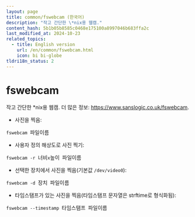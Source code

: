 ```yaml
---
layout: page
title: common/fswebcam (한국어)
description: "작고 간단한 \*nix용 웹캠."
content_hash: 5b1b05b8585c0468e175100a8997046b683ffa2c
last_modified_at: 2024-10-23
related_topics:
  - title: English version
    url: /en/common/fswebcam.html
    icon: bi bi-globe
tldri18n_status: 2
---
```

# fswebcam

작고 간단한 \*nix용 웹캠.
더 많은 정보: <https://www.sanslogic.co.uk/fswebcam>.

- 사진을 찍음:

`fswebcam `<span class="tldr-var badge badge-pill bg-dark-lm bg-white-dm text-white-lm text-dark-dm font-weight-bold">파일이름</span>

- 사용자 정의 해상도로 사진 찍기:

`fswebcam -r `<span class="tldr-var badge badge-pill bg-dark-lm bg-white-dm text-white-lm text-dark-dm font-weight-bold">너비</span>`x`<span class="tldr-var badge badge-pill bg-dark-lm bg-white-dm text-white-lm text-dark-dm font-weight-bold">높이</span>` `<span class="tldr-var badge badge-pill bg-dark-lm bg-white-dm text-white-lm text-dark-dm font-weight-bold">파일이름</span>

- 선택한 장치에서 사진을 찍음(기본값 `/dev/video0`):

`fswebcam -d `<span class="tldr-var badge badge-pill bg-dark-lm bg-white-dm text-white-lm text-dark-dm font-weight-bold">장치</span>` `<span class="tldr-var badge badge-pill bg-dark-lm bg-white-dm text-white-lm text-dark-dm font-weight-bold">파일이름</span>

- 타임스탬프가 있는 사진을 찍음(타임스탬프 문자열은 strftime로 형식화됨):

`fswebcam --timestamp `<span class="tldr-var badge badge-pill bg-dark-lm bg-white-dm text-white-lm text-dark-dm font-weight-bold">타임스탬프</span>` `<span class="tldr-var badge badge-pill bg-dark-lm bg-white-dm text-white-lm text-dark-dm font-weight-bold">파일이름</span>
